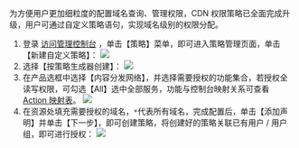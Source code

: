 为方便用户更加细粒度的配置域名查询、管理权限，CDN 权限策略已全面完成升级，用户可通过自定义策略语句，实现域名级别的权限分配。

1. 登录 [访问管理控制台](https://console.cloud.tencent.com/cam/overview) ，单击【策略】菜单，即可进入策略管理页面，单击【新建自定义策略】：
![](https://main.qcloudimg.com/raw/b986334f0d3acde5eb9526fe01d669bb.png)
2. 选择【按策略生成器创建】：
![](https://main.qcloudimg.com/raw/55a2e3b5b0011b2a8e520df6fc37ff57.png)
3. 在产品选框中选择【内容分发网络】，并选择需要授权的功能集合，若授权全读写权限，可勾选【All】选中全部服务，功能与控制台映射关系可查看 [Action 映射表](https://cloud.tencent.com/document/product/228/41867)。
![](https://main.qcloudimg.com/raw/43b88d53d2beb2b2c167a4a732dc6ded.png)
4. 在资源处填充需要授权的域名，`*`代表所有域名，完成配置后，单击【添加声明】并单击【下一步】，即可创建策略，将创建好的策略关联已有用户 / 用户组，即可进行授权：
![](https://main.qcloudimg.com/raw/54865bb0305e1f4e5ae5b662dab27cc9.png)

